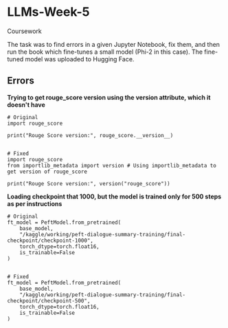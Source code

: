 # LLMs-Week-5
Coursework

The task was to find errors in a given Jupyter Notebook, fix them, and then run the book which fine-tunes a small model (Phi-2 in this case). The fine-tuned model was uploaded to Hugging Face.


## Errors
**Trying to get rouge_score version using the version attribute, which it doesn't have**
```
# Original
import rouge_score

print("Rouge Score version:", rouge_score.__version__)


# Fixed
import rouge_score
from importlib_metadata import version # Using importlib_metadata to get version of rouge_score

print("Rouge Score version:", version("rouge_score"))
```

**Loading checkpoint that 1000, but the model is trained only for 500 steps as per instructions**
```
# Original
ft_model = PeftModel.from_pretrained(
    base_model, 
    "/kaggle/working/peft-dialogue-summary-training/final-checkpoint/checkpoint-1000",
    torch_dtype=torch.float16,
    is_trainable=False
)


# Fixed
ft_model = PeftModel.from_pretrained(
    base_model, 
    "/kaggle/working/peft-dialogue-summary-training/final-checkpoint/checkpoint-500",
    torch_dtype=torch.float16,
    is_trainable=False
)
```


